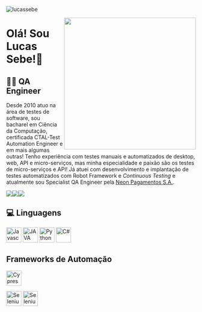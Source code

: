 <p align="left"> <img src="https://komarev.com/ghpvc/?username=lucassebe&label=Profile%20views&color=0e75b6&style=flat" alt="lucassebe" /> </p>

<img align="right" width="350" src="https://dkrn4sk0rn31v.cloudfront.net/uploads/2019/04/14232157/capa-produtividade-400x280.png"/>

# Olá! Sou Lucas Sebe!👋
## 👩‍💻 QA Engineer

Desde 2010 atuo na área de testes de software, sou bacharel em Ciência da Computação, certificada CTAL-Test Automation Engineer e em mais algumas outras! Tenho experiência com testes manuais e automatizados de desktop, web, API e micro-serviços, mas minha especialidade e paixão são os testes de micro-serviços e API! Já atuei com desenvolvimento e implantação de testes automatizados com Robot Framework e *Continuous Testing* e atualmente sou Specialist QA Engineer pela [Neon Pagamentos S.A.](https://neon.com.br/).

[<img src="https://img.shields.io/badge/Gmail-D14836?style=for-the-badge&logo=gmail&logoColor=white" />](mailto:lucassebe16@gmail.com)[<img src="https://img.shields.io/badge/linkedin-%230077B5.svg?&style=for-the-badge&logo=linkedin&logoColor=white" />](https://www.linkedin.com/in/lucas-sebe/)[<img src="https://img.shields.io/badge/medium-%2312100E.svg?&style=for-the-badge&logo=medium&logoColor=white" />](https://medium.com/lucassebe16)

## 💻 Linguagens

<p align="left"> <img src ="https://img.shields.io/badge/JavaScript-323330?style=for-the-badge&logo=javascript&logoColor=F7DF1E" alt="Javascript" width="40" height="40"> <img src ="https://img.shields.io/badge/Java-ff4500?style=for-the-badge&logo=openjdk&logoColor=white" alt="JAVA" width="40" height="40"> <img src ="https://img.shields.io/badge/Python-FFD43B?style=for-the-badge&logo=python&logoColor=blue" alt="Python" width="40" height="40"> <img src ="https://img.shields.io/badge/C%23-239120?style=for-the-badge&logo=c-sharp&logoColor=white" alt="C#" width="40" height="40"> 

## Frameworks de Automação
<p align="left"> <img src ="https://img.shields.io/badge/Cypress-17202C?style=for-the-badge&logo=cypress&logoColor=white" alt="Cypress" width="40" height="40"><p align="left"> <img src ="https://img.shields.io/badge/Selenium-43B02A?style=for-the-badge&logo=Selenium&logoColor=white" alt="Selenium" width="40" height="40"> <img src ="https://img.shields.io/badge/Robot%20Framework-000000?style=for-the-badge&logo=robot-framework&logoColor=white" alt="Selenium" width="40" height="40">

